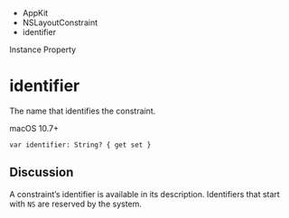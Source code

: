 

- AppKit
- NSLayoutConstraint
-  identifier 

Instance Property

# identifier

The name that identifies the constraint.

macOS 10.7+

``` source
var identifier: String? { get set }
```

## Discussion

A constraint’s identifier is available in its description. Identifiers that start with `NS` are reserved by the system.

